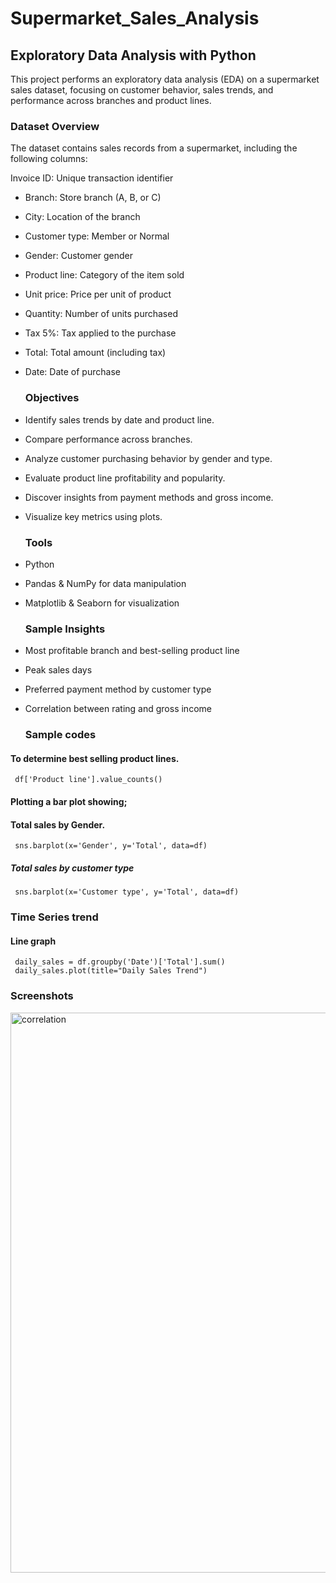 # Supermarket_Sales_Analysis

## Exploratory Data Analysis with Python

This project performs an exploratory data analysis (EDA) on a supermarket sales dataset, focusing on customer behavior, sales trends, and performance across branches and product lines.
### Dataset Overview

The dataset contains sales records from a supermarket, including the following columns:

Invoice ID: Unique transaction identifier
- Branch: Store branch (A, B, or C)
- City: Location of the branch
- Customer type: Member or Normal
- Gender: Customer gender
- Product line: Category of the item sold
- Unit price: Price per unit of product
- Quantity: Number of units purchased
- Tax 5%: Tax applied to the purchase
- Total: Total amount (including tax)
- Date: Date of purchase

  ### Objectives
- Identify sales trends by date and product line.
- Compare performance across branches.
- Analyze customer purchasing behavior by gender and type.
- Evaluate product line profitability and popularity.
- Discover insights from payment methods and gross income.
- Visualize key metrics using plots.

  ### Tools
- Python
- Pandas & NumPy for data manipulation
- Matplotlib & Seaborn for visualization

   ### Sample Insights
- Most profitable branch and best-selling product line
- Peak sales days
- Preferred payment method by customer type
- Correlation between rating and gross income

  ### Sample codes

 #### To determine best selling product lines.
  
     df['Product line'].value_counts()

 #### Plotting a bar plot showing;

  #### Total sales by Gender.

     sns.barplot(x='Gender', y='Total', data=df)

  ##### Total sales by customer type

     sns.barplot(x='Customer type', y='Total', data=df)
### Time Series trend
  #### Line graph 

     daily_sales = df.groupby('Date')['Total'].sum()
     daily_sales.plot(title="Daily Sales Trend")
### Screenshots

<img width="896" alt="correlation" src="https://github.com/user-attachments/assets/b0825201-8909-4141-99af-3789477c1117" />

                                                                    


     


  
